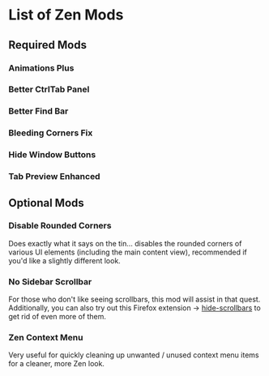 # List of Zen Mods

## Required Mods

### Animations Plus

### Better CtrlTab Panel

### Better Find Bar

### Bleeding Corners Fix

### Hide Window Buttons

### Tab Preview Enhanced

## Optional Mods

### Disable Rounded Corners

Does exactly what it says on the tin... disables the rounded corners of various UI
elements (including the main content view), recommended if you'd like a slightly
different look.

### No Sidebar Scrollbar

For those who don't like seeing scrollbars, this mod will assist in that quest. Additionally,
you can also try out this Firefox extension -> [hide-scrollbars](https://addons.mozilla.org/en-US/firefox/addon/hide-scrollbars/) to get rid of even more of them.

### Zen Context Menu

Very useful for quickly cleaning up unwanted / unused context menu items for a
cleaner, more Zen look.
